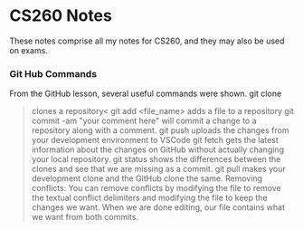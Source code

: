 # CS260 Notes
These notes comprise all my notes for CS260, and they may also be used on exams.
### Git Hub Commands
From the GitHub lesson, several useful commands were shown.
git clone 
>clones a repository<
git add <file_name>
>adds a file to a repository
git commit -am "your comment here"
>will commit a change to a repository along with a comment.
git push
>uploads the changes from your development environment to VSCode
git fetch
>gets the latest information about the changes on GitHub without actually changing your local repository.
git status
>shows the differences between the clones and see that we are missing as a commit.
git pull
>makes your development clone and the GitHub clone the same.
Removing conflicts:
>You can remove conflicts by modifying the file to remove the textual conflict delimiters
>and modifying the file to keep the changes we want.
>When we are done editing, our file contains what we want from both commits.

